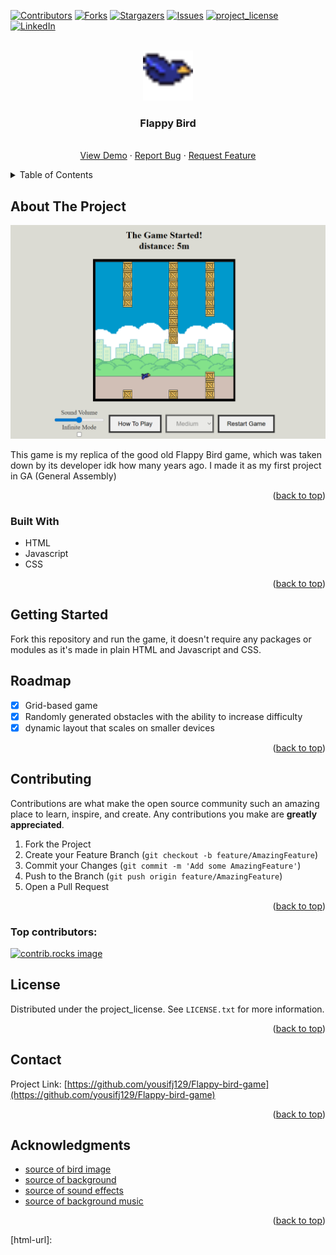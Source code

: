
[![Contributors][contributors-shield]][contributors-url]
[![Forks][forks-shield]][forks-url]
[![Stargazers][stars-shield]][stars-url]
[![Issues][issues-shield]][issues-url]
[![project_license][license-shield]][license-url]
[![LinkedIn][linkedin-shield]][linkedin-url]



<!-- PROJECT LOGO -->
<br />
<div align="center">
  <a href="https://github.com/yousifj129/Flappy-bird-game">
    <img src="./Assets/bird2.png" alt="Logo" width="80" height="80">
  </a>

<h3 align="center">Flappy Bird</h3>

  <p align="center">
    <br />
    <a href="https://yousifj129.github.io/Flappy-bird-game/">View Demo</a>
    &middot;
    <a href="https://github.com/yousifj129/Flappy-bird-game/issues/new?labels=bug&template=bug-report---.md">Report Bug</a>
    &middot;
    <a href="https://github.com/yousifj129/Flappy-bird-game/issues/new?labels=enhancement&template=feature-request---.md">Request Feature</a>
  </p>
</div>



<!-- TABLE OF CONTENTS -->
<details>
  <summary>Table of Contents</summary>
  <ol>
    <li>
      <a href="#about-the-project">About The Project</a>
      <ul>
        <li><a href="#built-with">Built With</a></li>
      </ul>
    </li>
    <li>
      <a href="#getting-started">Getting Started</a>
    </li>
    <li><a href="#roadmap">Roadmap</a></li>
    <li><a href="#contributing">Contributing</a></li>
    <li><a href="#license">License</a></li>
    <li><a href="#contact">Contact</a></li>
    <li><a href="#acknowledgments">Acknowledgments</a></li>
  </ol>
</details>



<!-- ABOUT THE PROJECT -->
## About The Project

[![Product Name Screen Shot][product-screenshot]](https://example.com)

This game is my replica of the good old Flappy Bird game, which was taken down by its developer idk how many years ago. I made it as my first project in GA (General Assembly)

<p align="right">(<a href="#readme-top">back to top</a>)</p>



### Built With

* HTML
* Javascript
* CSS

<p align="right">(<a href="#readme-top">back to top</a>)</p>



<!-- GETTING STARTED -->
## Getting Started

Fork this repository and run the game, it doesn't require any packages or modules as it's made in plain HTML and Javascript and CSS.

<!-- ROADMAP -->
## Roadmap

- [x] Grid-based game
- [x] Randomly generated obstacles with the ability to increase difficulty
- [x] dynamic layout that scales on smaller devices

<p align="right">(<a href="#readme-top">back to top</a>)</p>



<!-- CONTRIBUTING -->
## Contributing

Contributions are what make the open source community such an amazing place to learn, inspire, and create. Any contributions you make are **greatly appreciated**.

1. Fork the Project
2. Create your Feature Branch (`git checkout -b feature/AmazingFeature`)
3. Commit your Changes (`git commit -m 'Add some AmazingFeature'`)
4. Push to the Branch (`git push origin feature/AmazingFeature`)
5. Open a Pull Request

<p align="right">(<a href="#readme-top">back to top</a>)</p>

### Top contributors:

<a href="https://github.com/yousifj129/Flappy-bird-game/graphs/contributors">
  <img src="https://contrib.rocks/image?repo=yousifj129/Flappy-bird-game" alt="contrib.rocks image" />
</a>



<!-- LICENSE -->
## License

Distributed under the project_license. See `LICENSE.txt` for more information.

<p align="right">(<a href="#readme-top">back to top</a>)</p>



<!-- CONTACT -->
## Contact

Project Link: [https://github.com/yousifj129/Flappy-bird-game](https://github.com/yousifj129/Flappy-bird-game)

<p align="right">(<a href="#readme-top">back to top</a>)</p>



<!-- ACKNOWLEDGMENTS -->
## Acknowledgments

* <a href="https://ma9ici4n.itch.io/pixel-art-bird-16x16">source of bird image<a>
* <a href="https://github.com/autruonggiang/build-a-flappy-bird-clone-with-phaser">source of background<a>
* <a href="https://poppop.ai/ai-sound-effect-generator">source of sound effects<a>
* <a href="https://poppop.ai/sound-effects/jump-sound">source of background music<a>

<p align="right">(<a href="#readme-top">back to top</a>)</p>



<!-- MARKDOWN LINKS & IMAGES -->
<!-- https://www.markdownguide.org/basic-syntax/#reference-style-links -->
[contributors-shield]: https://img.shields.io/github/contributors/yousifj129/Flappy-bird-game.svg?style=for-the-badge
[contributors-url]: https://github.com/yousifj129/Flappy-bird-game/graphs/contributors
[forks-shield]: https://img.shields.io/github/forks/yousifj129/Flappy-bird-game.svg?style=for-the-badge
[forks-url]: https://github.com/yousifj129/Flappy-bird-game/network/members
[stars-shield]: https://img.shields.io/github/stars/yousifj129/Flappy-bird-game.svg?style=for-the-badge
[stars-url]: https://github.com/yousifj129/Flappy-bird-game/stargazers
[issues-shield]: https://img.shields.io/github/issues/yousifj129/Flappy-bird-game.svg?style=for-the-badge
[issues-url]: https://github.com/yousifj129/Flappy-bird-game/issues
[license-shield]: https://img.shields.io/github/license/yousifj129/Flappy-bird-game.svg?style=for-the-badge
[license-url]: https://github.com/yousifj129/Flappy-bird-game/blob/master/LICENSE.txt
[linkedin-shield]: https://img.shields.io/badge/-LinkedIn-black.svg?style=for-the-badge&logo=linkedin&colorB=555
[linkedin-url]: https://www.linkedin.com/in/yousif-salman-094b9a2a4/
[product-screenshot]: ./Assets/Screenshot.png
[html-url]: 